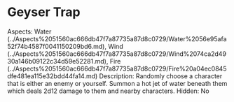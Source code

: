 # Geyser Trap

Aspects: Water (../Aspects%2051560ac666db47f7a87735a87d8c0729/Water%2056e95afa52f74b4587f0041150209bd6.md), Wind (../Aspects%2051560ac666db47f7a87735a87d8c0729/Wind%2074ca2d4930a146b09122c34d59e52281.md), Fire (../Aspects%2051560ac666db47f7a87735a87d8c0729/Fire%20a04ec0845dfe481ea115e32bdd44fa14.md)
Description: Randomly choose a character that is either an enemy or yourself. Summon a hot jet of water beneath them which deals 2d12 damage to them and nearby characters.
Hidden: No
